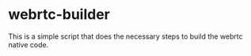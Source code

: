 # webrtc-builder
This is a simple script that does the necessary steps to build the webrtc native code.
